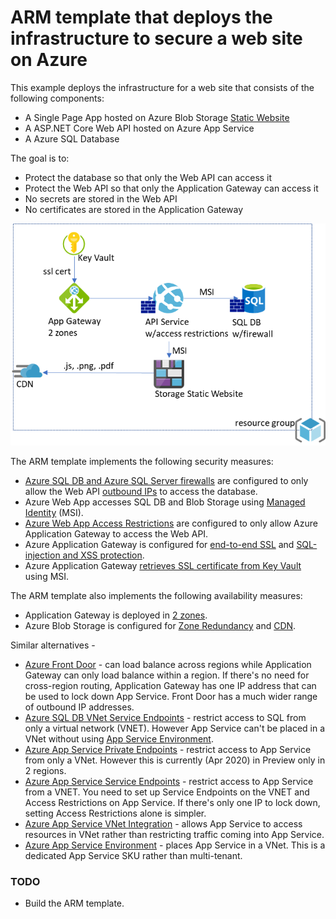 # ARM template that deploys the infrastructure to secure a web site on Azure

This example deploys the infrastructure for a web site that consists of the following components:
* A Single Page App hosted on Azure Blob Storage [Static Website](https://docs.microsoft.com/en-us/azure/storage/blobs/storage-blob-static-website)
* A ASP.NET Core Web API hosted on Azure App Service
* A Azure SQL Database

The goal is to:
* Protect the database so that only the Web API can access it
* Protect the Web API so that only the Application Gateway can access it
* No secrets are stored in the Web API
* No certificates are stored in the Application Gateway 

![Alt text](infra.png?raw=true "infrastructure")

The ARM template implements the following security measures:
* [Azure SQL DB and Azure SQL Server firewalls](https://docs.microsoft.com/en-us/azure/sql-database/sql-database-firewall-configure) are configured to only allow the Web API [outbound IPs](https://docs.microsoft.com/en-us/azure/app-service/overview-inbound-outbound-ips#find-outbound-ips) to access the database.
* Azure Web App accesses SQL DB and Blob Storage using [Managed Identity](https://docs.microsoft.com/en-us/azure/active-directory/managed-identities-azure-resources/overview) (MSI).
* [Azure Web App Access Restrictions](https://docs.microsoft.com/en-us/azure/app-service/app-service-ip-restrictions) are configured to only allow Azure Application Gateway to access the Web API.
* Azure Application Gateway is configured for [end-to-end SSL](https://docs.microsoft.com/en-us/azure/application-gateway/end-to-end-ssl-portal) and [SQL-injection and XSS protection](https://docs.microsoft.com/en-us/azure/web-application-firewall/ag/ag-overview).
* Azure Application Gateway [retrieves SSL certificate from Key Vault](https://docs.microsoft.com/en-us/azure/application-gateway/configure-keyvault-ps) using MSI.

The ARM template also implements the following availability  measures:
* Application Gateway is deployed in [2 zones](https://docs.microsoft.com/en-us/azure/application-gateway/application-gateway-autoscaling-zone-redundant).
* Azure Blob Storage is configured for [Zone Redundancy](https://docs.microsoft.com/en-us/azure/storage/common/storage-redundancy) and [CDN](https://docs.microsoft.com/en-us/azure/cdn/cdn-create-a-storage-account-with-cdn).

Similar alternatives - 
* [Azure Front Door](https://docs.microsoft.com/en-us/azure/frontdoor/front-door-overview) - can load balance across regions while Application Gateway can only load balance within a region. If there's no need for cross-region routing, Application Gateway has one IP address that can be used to lock down App Service. Front Door has a much wider range of outbound IP addresses. 
* [Azure SQL DB VNet Service Endpoints](https://docs.microsoft.com/en-us/azure/sql-database/sql-database-vnet-service-endpoint-rule-overview?toc=/azure/virtual-network/toc.json) - restrict access to SQL from only a virtual network (VNET). However App Service can't be placed in a VNet without using [App Service Environment]().
* [Azure App Service Private Endpoints](https://docs.microsoft.com/en-us/azure/app-service/networking/private-endpoint) - restrict access to App Service from only a VNet. However this is currently (Apr 2020) in Preview only in 2 regions. 
* [Azure App Service Service Endpoints](https://docs.microsoft.com/en-us/azure/app-service/app-service-ip-restrictions#service-endpoints) - restrict access to App Service from a VNET. You need to set up Service Endpoints on the VNET and Access Restrictions on App Service. If there's only one IP to lock down, setting Access Restrictions alone is simpler.
* [Azure App Service VNet Integration](https://docs.microsoft.com/en-us/azure/app-service/web-sites-integrate-with-vnet) - allows App Service to access resources in VNet rather than restricting traffic coming into App Service.
* [Azure App Service Environment](https://docs.microsoft.com/en-us/azure/app-service/environment/intro) - places App Service in a VNet. This is a dedicated App Service SKU rather than multi-tenant.

### TODO
* Build the ARM template.